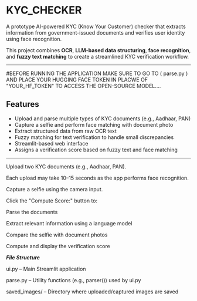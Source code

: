 # KYC_CHECKER

A prototype AI-powered KYC (Know Your Customer) checker that extracts information from government-issued documents and verifies user identity using face recognition.

This project combines **OCR**, **LLM-based data structuring**, **face recognition**, and **fuzzy text matching** to create a streamlined KYC verification workflow.  

---

#BEFORE RUNNING THE APPLICATION MAKE SURE TO GO TO  ( parse.py ) AND PLACE YOUR HUGGING FACE TOKEN IN PLACWE OF "YOUR_HF_TOKEN" TO ACCESS THE OPEN-SOURCE MODEL....

## Features

- Upload and parse multiple types of KYC documents (e.g., Aadhaar, PAN)
- Capture a selfie and perform face matching with document photo
- Extract structured data from raw OCR text
- Fuzzy matching for text verification to handle small discrepancies
- Streamlit-based web interface
- Assigns a verification score based on fuzzy text and face matching

---

Upload two KYC documents (e.g., Aadhaar, PAN).

Each upload may take 10–15 seconds as the app performs face recognition.

Capture a selfie using the camera input.

Click the "Compute Score:" button to:

Parse the documents

Extract relevant information using a language model

Compare the selfie with document photos

Compute and display the verification score

***File Structure***

ui.py – Main Streamlit application

parse.py – Utility functions (e.g., parser()) used by ui.py

saved_images/ – Directory where uploaded/captured images are saved
